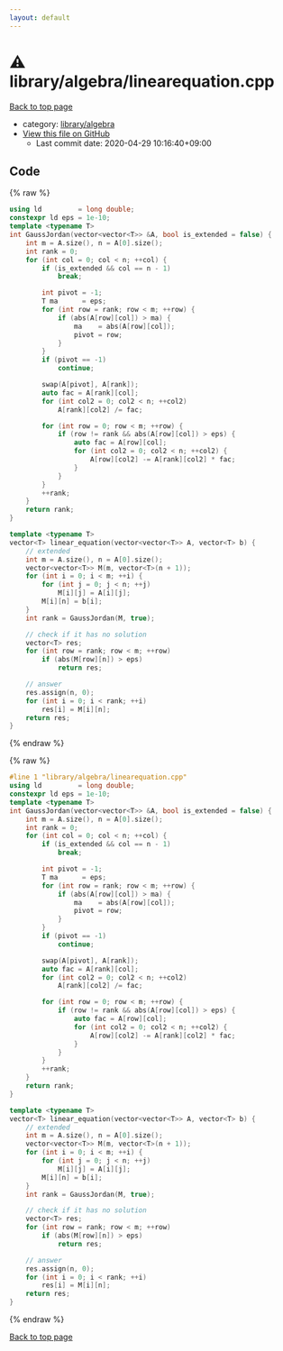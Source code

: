 ```yaml
---
layout: default
---
```


<!-- mathjax config similar to math.stackexchange -->
<script type="text/javascript" async
  src="https://cdnjs.cloudflare.com/ajax/libs/mathjax/2.7.5/MathJax.js?config=TeX-MML-AM_CHTML">
</script>
<script type="text/x-mathjax-config">
  MathJax.Hub.Config({
    TeX: { equationNumbers: { autoNumber: "AMS" }},
    tex2jax: {
      inlineMath: [ ['$','$'] ],
      processEscapes: true
    },
    "HTML-CSS": { matchFontHeight: false },
    displayAlign: "left",
    displayIndent: "2em"
  });
</script>

<script type="text/javascript" src="https://cdnjs.cloudflare.com/ajax/libs/jquery/3.4.1/jquery.min.js"></script>
<script src="https://cdn.jsdelivr.net/npm/jquery-balloon-js@1.1.2/jquery.balloon.min.js" integrity="sha256-ZEYs9VrgAeNuPvs15E39OsyOJaIkXEEt10fzxJ20+2I=" crossorigin="anonymous"></script>
<script type="text/javascript" src="../../../assets/js/copy-button.js"></script>
<link rel="stylesheet" href="../../../assets/css/copy-button.css" />


# :warning: library/algebra/linearequation.cpp

<a href="../../../index.html">Back to top page</a>

* category: <a href="../../../index.html#26c2ef729e4bca24cf34dda14fedd106">library/algebra</a>
* <a href="{{ site.github.repository_url }}/blob/master/library/algebra/linearequation.cpp">View this file on GitHub</a>
    - Last commit date: 2020-04-29 10:16:40+09:00




## Code

<a id="unbundled"></a>
{% raw %}
```cpp
using ld         = long double;
constexpr ld eps = 1e-10;
template <typename T>
int GaussJordan(vector<vector<T>> &A, bool is_extended = false) {
    int m = A.size(), n = A[0].size();
    int rank = 0;
    for (int col = 0; col < n; ++col) {
        if (is_extended && col == n - 1)
            break;

        int pivot = -1;
        T ma      = eps;
        for (int row = rank; row < m; ++row) {
            if (abs(A[row][col]) > ma) {
                ma    = abs(A[row][col]);
                pivot = row;
            }
        }
        if (pivot == -1)
            continue;

        swap(A[pivot], A[rank]);
        auto fac = A[rank][col];
        for (int col2 = 0; col2 < n; ++col2)
            A[rank][col2] /= fac;

        for (int row = 0; row < m; ++row) {
            if (row != rank && abs(A[row][col]) > eps) {
                auto fac = A[row][col];
                for (int col2 = 0; col2 < n; ++col2) {
                    A[row][col2] -= A[rank][col2] * fac;
                }
            }
        }
        ++rank;
    }
    return rank;
}

template <typename T>
vector<T> linear_equation(vector<vector<T>> A, vector<T> b) {
    // extended
    int m = A.size(), n = A[0].size();
    vector<vector<T>> M(m, vector<T>(n + 1));
    for (int i = 0; i < m; ++i) {
        for (int j = 0; j < n; ++j)
            M[i][j] = A[i][j];
        M[i][n] = b[i];
    }
    int rank = GaussJordan(M, true);

    // check if it has no solution
    vector<T> res;
    for (int row = rank; row < m; ++row)
        if (abs(M[row][n]) > eps)
            return res;

    // answer
    res.assign(n, 0);
    for (int i = 0; i < rank; ++i)
        res[i] = M[i][n];
    return res;
}

```
{% endraw %}

<a id="bundled"></a>
{% raw %}
```cpp
#line 1 "library/algebra/linearequation.cpp"
using ld         = long double;
constexpr ld eps = 1e-10;
template <typename T>
int GaussJordan(vector<vector<T>> &A, bool is_extended = false) {
    int m = A.size(), n = A[0].size();
    int rank = 0;
    for (int col = 0; col < n; ++col) {
        if (is_extended && col == n - 1)
            break;

        int pivot = -1;
        T ma      = eps;
        for (int row = rank; row < m; ++row) {
            if (abs(A[row][col]) > ma) {
                ma    = abs(A[row][col]);
                pivot = row;
            }
        }
        if (pivot == -1)
            continue;

        swap(A[pivot], A[rank]);
        auto fac = A[rank][col];
        for (int col2 = 0; col2 < n; ++col2)
            A[rank][col2] /= fac;

        for (int row = 0; row < m; ++row) {
            if (row != rank && abs(A[row][col]) > eps) {
                auto fac = A[row][col];
                for (int col2 = 0; col2 < n; ++col2) {
                    A[row][col2] -= A[rank][col2] * fac;
                }
            }
        }
        ++rank;
    }
    return rank;
}

template <typename T>
vector<T> linear_equation(vector<vector<T>> A, vector<T> b) {
    // extended
    int m = A.size(), n = A[0].size();
    vector<vector<T>> M(m, vector<T>(n + 1));
    for (int i = 0; i < m; ++i) {
        for (int j = 0; j < n; ++j)
            M[i][j] = A[i][j];
        M[i][n] = b[i];
    }
    int rank = GaussJordan(M, true);

    // check if it has no solution
    vector<T> res;
    for (int row = rank; row < m; ++row)
        if (abs(M[row][n]) > eps)
            return res;

    // answer
    res.assign(n, 0);
    for (int i = 0; i < rank; ++i)
        res[i] = M[i][n];
    return res;
}

```
{% endraw %}

<a href="../../../index.html">Back to top page</a>

